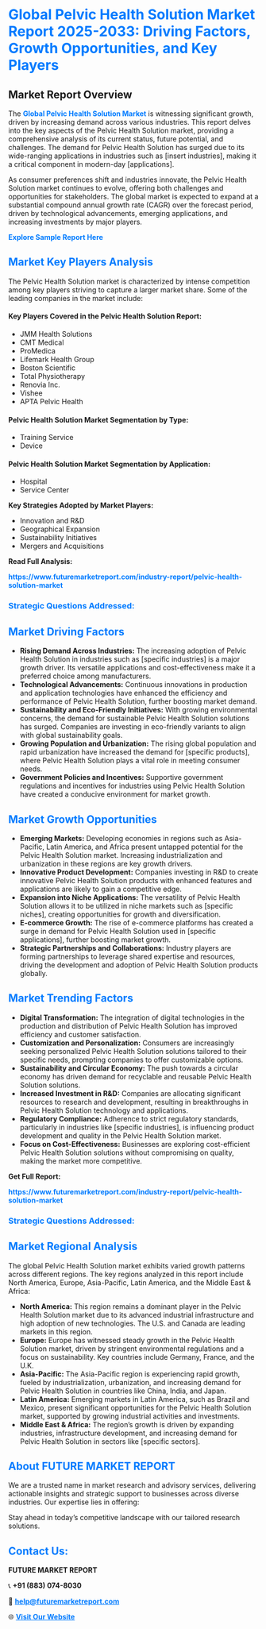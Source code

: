 <h1 style="color: #007BFF;">Global Pelvic Health Solution Market Report 2025-2033: Driving Factors, Growth Opportunities, and Key Players</h1>

<section id="overview">
<h2>Market Report Overview</h2>
<p>The <a href="https://www.futuremarketreport.com/industry-report/pelvic-health-solution-market" style="color: #007BFF; text-decoration: none;"><strong>Global Pelvic Health Solution Market</strong></a> is witnessing significant growth, driven by increasing demand across various industries. This report delves into the key aspects of the Pelvic Health Solution market, providing a comprehensive analysis of its current status, future potential, and challenges. The demand for Pelvic Health Solution has surged due to its wide-ranging applications in industries such as [insert industries], making it a critical component in modern-day [applications].</p>
<p>As consumer preferences shift and industries innovate, the Pelvic Health Solution market continues to evolve, offering both challenges and opportunities for stakeholders. The global market is expected to expand at a substantial compound annual growth rate (CAGR) over the forecast period, driven by technological advancements, emerging applications, and increasing investments by major players.</p>
</section>

<section id="overview">
<p><a href="https://www.futuremarketreport.com/request-sample/reportId=27735" style="color: #007BFF; text-decoration: none;"><strong>Explore Sample Report Here</strong></a></p>
</section>

<section id="key-players">
<h2 style="color: #007BFF;">Market Key Players Analysis</h2>
<p>The Pelvic Health Solution market is characterized by intense competition among key players striving to capture a larger market share. Some of the leading companies in the market include:</p>
<h4>Key Players Covered in the Pelvic Health Solution Report:</h4>
<ul><li>JMM Health Solutions</li><li>CMT Medical</li><li>ProMedica</li><li>Lifemark Health Group</li><li>Boston Scientific</li><li>Total Physiotherapy</li><li>Renovia Inc.</li><li>Vishee</li><li>APTA Pelvic Health</li></ul>
<h4>Pelvic Health Solution Market Segmentation by Type:</h4>
<ul><li>Training Service</li><li>Device</li></ul>

<h4>Pelvic Health Solution Market Segmentation by Application:</h4>
<ul><li>Hospital</li><li>Service Center</li></ul>
<p><strong>Key Strategies Adopted by Market Players:</strong></p>
<ul>
<li>Innovation and R&D</li>
<li>Geographical Expansion</li>
<li>Sustainability Initiatives</li>
<li>Mergers and Acquisitions</li>
</ul>
</section>

<section>
<p><strong>Read Full Analysis: </strong></p><a href="https://www.futuremarketreport.com/industry-report/pelvic-health-solution-market" style="color: #007BFF; text-decoration: none;"><strong>https://www.futuremarketreport.com/industry-report/pelvic-health-solution-market</strong></a>
<h3 style="color: #007BFF;">Strategic Questions Addressed:</h3>
</section>

<section id="driving-factors">
<h2 style="color: #007BFF;">Market Driving Factors</h2>
<ul>
<li><strong>Rising Demand Across Industries:</strong> The increasing adoption of Pelvic Health Solution in industries such as [specific industries] is a major growth driver. Its versatile applications and cost-effectiveness make it a preferred choice among manufacturers.</li>
<li><strong>Technological Advancements:</strong> Continuous innovations in production and application technologies have enhanced the efficiency and performance of Pelvic Health Solution, further boosting market demand.</li>
<li><strong>Sustainability and Eco-Friendly Initiatives:</strong> With growing environmental concerns, the demand for sustainable Pelvic Health Solution solutions has surged. Companies are investing in eco-friendly variants to align with global sustainability goals.</li>
<li><strong>Growing Population and Urbanization:</strong> The rising global population and rapid urbanization have increased the demand for [specific products], where Pelvic Health Solution plays a vital role in meeting consumer needs.</li>
<li><strong>Government Policies and Incentives:</strong> Supportive government regulations and incentives for industries using Pelvic Health Solution have created a conducive environment for market growth.</li>
</ul>
</section>

<section id="growth-opportunities">
<h2 style="color: #007BFF;">Market Growth Opportunities</h2>
<ul>
<li><strong>Emerging Markets:</strong> Developing economies in regions such as Asia-Pacific, Latin America, and Africa present untapped potential for the Pelvic Health Solution market. Increasing industrialization and urbanization in these regions are key growth drivers.</li>
<li><strong>Innovative Product Development:</strong> Companies investing in R&D to create innovative Pelvic Health Solution products with enhanced features and applications are likely to gain a competitive edge.</li>
<li><strong>Expansion into Niche Applications:</strong> The versatility of Pelvic Health Solution allows it to be utilized in niche markets such as [specific niches], creating opportunities for growth and diversification.</li>
<li><strong>E-commerce Growth:</strong> The rise of e-commerce platforms has created a surge in demand for Pelvic Health Solution used in [specific applications], further boosting market growth.</li>
<li><strong>Strategic Partnerships and Collaborations:</strong> Industry players are forming partnerships to leverage shared expertise and resources, driving the development and adoption of Pelvic Health Solution products globally.</li>
</ul>
</section>

<section id="trending-factors">
<h2 style="color: #007BFF;">Market Trending Factors</h2>
<ul>
<li><strong>Digital Transformation:</strong> The integration of digital technologies in the production and distribution of Pelvic Health Solution has improved efficiency and customer satisfaction.</li>
<li><strong>Customization and Personalization:</strong> Consumers are increasingly seeking personalized Pelvic Health Solution solutions tailored to their specific needs, prompting companies to offer customizable options.</li>
<li><strong>Sustainability and Circular Economy:</strong> The push towards a circular economy has driven demand for recyclable and reusable Pelvic Health Solution solutions.</li>
<li><strong>Increased Investment in R&D:</strong> Companies are allocating significant resources to research and development, resulting in breakthroughs in Pelvic Health Solution technology and applications.</li>
<li><strong>Regulatory Compliance:</strong> Adherence to strict regulatory standards, particularly in industries like [specific industries], is influencing product development and quality in the Pelvic Health Solution market.</li>
<li><strong>Focus on Cost-Effectiveness:</strong> Businesses are exploring cost-efficient Pelvic Health Solution solutions without compromising on quality, making the market more competitive.</li>
</ul>
</section>

<section>
<p><strong>Get Full Report: </strong></p><a href="https://www.futuremarketreport.com/industry-report/pelvic-health-solution-market" style="color: #007BFF; text-decoration: none;"><strong>https://www.futuremarketreport.com/industry-report/pelvic-health-solution-market</strong></a>
<h3 style="color: #007BFF;">Strategic Questions Addressed:</h3>
</section>


<section id="regional-analysis">
<h2 style="color: #007BFF;">Market Regional Analysis</h2>
<p>The global Pelvic Health Solution market exhibits varied growth patterns across different regions. The key regions analyzed in this report include North America, Europe, Asia-Pacific, Latin America, and the Middle East & Africa:</p>
<ul>
<li><strong>North America:</strong> This region remains a dominant player in the Pelvic Health Solution market due to its advanced industrial infrastructure and high adoption of new technologies. The U.S. and Canada are leading markets in this region.</li>
<li><strong>Europe:</strong> Europe has witnessed steady growth in the Pelvic Health Solution market, driven by stringent environmental regulations and a focus on sustainability. Key countries include Germany, France, and the U.K.</li>
<li><strong>Asia-Pacific:</strong> The Asia-Pacific region is experiencing rapid growth, fueled by industrialization, urbanization, and increasing demand for Pelvic Health Solution in countries like China, India, and Japan.</li>
<li><strong>Latin America:</strong> Emerging markets in Latin America, such as Brazil and Mexico, present significant opportunities for the Pelvic Health Solution market, supported by growing industrial activities and investments.</li>
<li><strong>Middle East & Africa:</strong> The region’s growth is driven by expanding industries, infrastructure development, and increasing demand for Pelvic Health Solution in sectors like [specific sectors].</li>
</ul>
</section>

<footer>
<h2 style="color: #007BFF;">About FUTURE MARKET REPORT</h2>
<p>We are a trusted name in market research and advisory services, delivering actionable insights and strategic support to businesses across diverse industries. Our expertise lies in offering:</p>

<p>Stay ahead in today’s competitive landscape with our tailored research solutions.</p>

<h2 style="color: #007BFF;">Contact Us:</h2>
<p><strong>FUTURE MARKET REPORT</strong></p>
<p>📞 <strong>+91 (883) 074-8030</strong></p>
<p>📧 <strong><a href="mailto:help@futuremarketreport.com" style="color: #007BFF;">help@futuremarketreport.com</a></strong></p>
<p>🌐 <strong><a href="https://www.futuremarketreport.com/" style="color: #007BFF;">Visit Our Website</a></strong></p>
</footer>